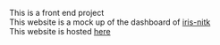 This is a front end project  
This website is a mock up of the dashboard of [iris-nitk](https://iris.nitk.ac.in/hrms/)  
This website is hosted [here](https://iris-dashboard.glitch.me/)